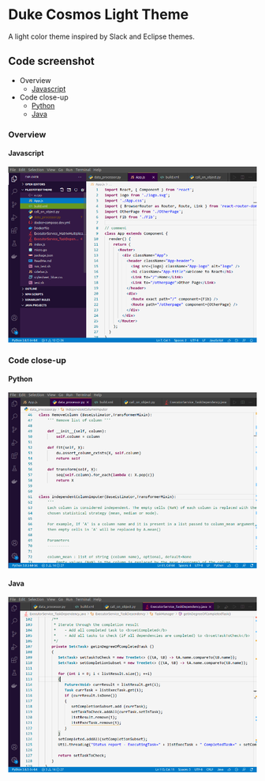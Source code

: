 # Duke Cosmos Light Theme
A light color theme inspired by Slack and Eclipse themes.

## Code screenshot

- Overview
  - [Javascript](#javascript)
- Code close-up 
  - [Python](#python)
  - [Java](#java)

### Overview
#### Javascript
![CodeScreenshot](https://raw.githubusercontent.com/cafeduke/vscode-dukecosmoslight-theme/master/images/dukelight_overview.png)

### Code close-up
#### Python
![CodeScreenshot](https://raw.githubusercontent.com/cafeduke/vscode-dukecosmoslight-theme/master/images/dukelight_py_closeup.png)

#### Java
![CodeScreenshot](https://raw.githubusercontent.com/cafeduke/vscode-dukecosmoslight-theme/master/images/dukelight_java_closeup.png)